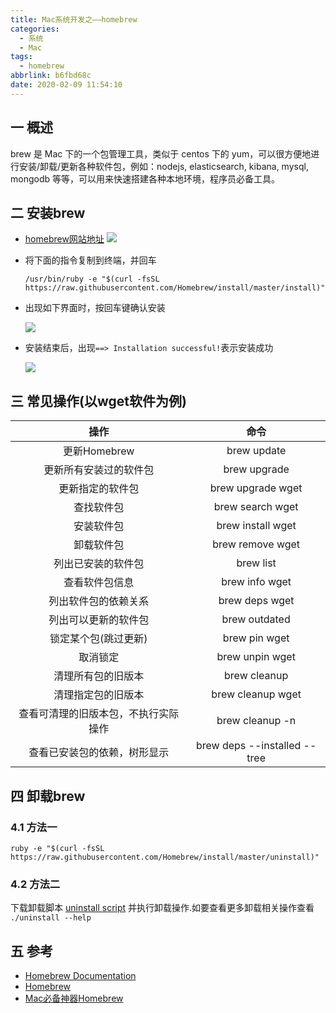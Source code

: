```yaml
---
title: Mac系统开发之——homebrew
categories:
  - 系统
  - Mac
tags:
  - homebrew
abbrlink: b6fbd68c
date: 2020-02-09 11:54:10
---
```

## 一 概述

brew 是 Mac 下的一个包管理工具，类似于 centos 下的 yum，可以很方便地进行安装/卸载/更新各种软件包，例如：nodejs, elasticsearch, kibana, mysql, mongodb 等等，可以用来快速搭建各种本地环境，程序员必备工具。
<!--more-->

## 二 安装brew
* [homebrew网站地址][1]
	![][11]
	
* 将下面的指令复制到终端，并回车

  ```
  /usr/bin/ruby -e "$(curl -fsSL https://raw.githubusercontent.com/Homebrew/install/master/install)"
  ```

* 出现如下界面时，按回车键确认安装

  ![][12]
  
* 安装结束后，出现`==> Installation successful!`表示安装成功

  ![][13]

## 三 常见操作(以wget软件为例)

|                 操作                 |             命令             |
| :----------------------------------: | :--------------------------: |
|             更新Homebrew             |         brew update          |
|        更新所有安装过的软件包        |         brew upgrade         |
|           更新指定的软件包           |      brew upgrade wget       |
|              查找软件包              |       brew search wget       |
|              安装软件包              |      brew install wget       |
|              卸载软件包              |       brew remove wget       |
|          列出已安装的软件包          |          brew list           |
|            查看软件包信息            |        brew info wget        |
|         列出软件包的依赖关系         |        brew deps wget        |
|         列出可以更新的软件包         |        brew outdated         |
|         锁定某个包(跳过更新)         |        brew pin wget         |
|               取消锁定               |       brew unpin wget        |
|          清理所有包的旧版本          |         brew cleanup         |
|          清理指定包的旧版本          |      brew cleanup wget       |
| 查看可清理的旧版本包，不执行实际操作 |       brew cleanup -n        |
|     查看已安装包的依赖，树形显示     | brew deps --installed --tree |

## 四 卸载brew

### 4.1 方法一

```
ruby -e "$(curl -fsSL https://raw.githubusercontent.com/Homebrew/install/master/uninstall)"
```

### 4.2 方法二

下载卸载脚本 [uninstall script](https://raw.githubusercontent.com/Homebrew/install/master/uninstall) 并执行卸载操作.如要查看更多卸载相关操作查看 `./uninstall --help` 

## 五 参考

* [Homebrew Documentation](https://docs.brew.sh/)
* [Homebrew](https://brew.sh/)
* [Mac必备神器Homebrew][2]


[1]:https://brew.sh/index_zh-cn
[2]:https://zhuanlan.zhihu.com/p/59805070

[11]:https://fastly.jsdelivr.net/gh/PGzxc/CDN@master/blog-image//homebrew-websit.png
[12]:https://fastly.jsdelivr.net/gh/PGzxc/CDN@master/blog-image//homebrew-install-progress.png
[13]:https://fastly.jsdelivr.net/gh/PGzxc/CDN@master/blog-image//homebrew-install-success.png